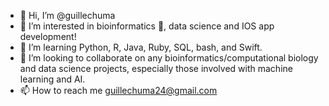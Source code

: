 - 👋 Hi, I’m @guillechuma
- 👀 I’m interested in bioinformatics 🧬, data science and IOS app development!
- 🌱 I’m learning Python, R, Java, Ruby, SQL, bash, and Swift.
- 💞️ I’m looking to collaborate on any bioinformatics/computational biology and data science projects, especially those involved with machine learning and AI.
- 📫 How to reach me guillechuma24@gmail.com

<!---
guillechuma/guillechuma is a ✨ special ✨ repository because its `README.md` (this file) appears on your GitHub profile.
You can click the Preview link to take a look at your changes.
--->
